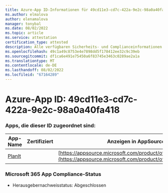 ```yaml
---
title: Azure-App ID-Informationen für 49cd11e3-cd7c-422a-9e2c-98a0a40fa418
ms.author: elmalova
author: elenamalova
manager: tonybal
ms.date: 08/02/2022
ms.topic: article
ms.service: attestation
certification_type: attested
description: Alle verfügbaren Sicherheits- und Complianceinformationen für 49cd11e3-cd7c-422a-9e2c-98a0a40fa418.
ms.openlocfilehash: 49c1a49c8753e4e7898dd5f178412ee32c9c39eb
ms.sourcegitcommit: df1ca6e491e75450a6f83745e3463c0289ae2a1a
ms.translationtype: MT
ms.contentlocale: de-DE
ms.lasthandoff: 08/02/2022
ms.locfileid: "67164289"
---
```

# <a name="azure-app-id-49cd11e3-cd7c-422a-9e2c-98a0a40fa418"></a>Azure-App ID: 49cd11e3-cd7c-422a-9e2c-98a0a40fa418


### <a name="apps-associated-with-this-id"></a>Apps, die dieser ID zugeordnet sind:
| **App-Name** | **Zertifiziert** | **Anzeigen in AppSource** |
|--------------|---------------|-----------------------|
| [PlanIt](../forward/WA200004211.md) |  | [https://appsource.microsoft.com/product/office/WA200004211](https://appsource.microsoft.com/product/office/WA200004211) |

### <a name="microsoft-365-app-compliance-status"></a>Microsoft 365 App Compliance-Status
- Herausgebernachweisstatus: Abgeschlossen
